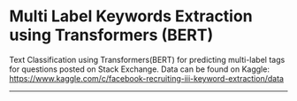 # Multi Label Keywords Extraction using Transformers (BERT)

Text Classification using Transformers(BERT) for predicting multi-label tags for questions posted on Stack Exchange. Data can be found on Kaggle: https://www.kaggle.com/c/facebook-recruiting-iii-keyword-extraction/data 

--------------------------------- 
